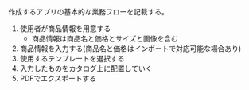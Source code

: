 作成するアプリの基本的な業務フローを記載する。

1. 使用者が商品情報を用意する
     * 商品情報は商品名と価格とサイズと画像を含む
2. 商品情報を入力する(商品名と価格はインポートで対応可能な場合あり)
3. 使用するテンプレートを選択する
4. 入力したものをカタログ上に配置していく
5. PDFでエクスポートする